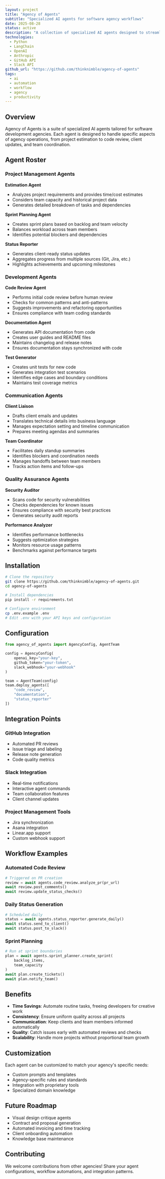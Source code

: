 ```yaml
---
layout: project
title: "Agency of Agents"
subtitle: "Specialized AI agents for software agency workflows"
date: 2025-08-28
status: active
description: "A collection of specialized AI agents designed to streamline software agency workflows, from project management to code review and client communication."
technologies:
  - Python
  - LangChain
  - OpenAI
  - Anthropic
  - GitHub API
  - Slack API
github_url: "https://github.com/thinknimble/agency-of-agents"
tags:
  - ai
  - automation
  - workflow
  - agency
  - productivity
---
```


## Overview

Agency of Agents is a suite of specialized AI agents tailored for software development agencies. Each agent is designed to handle specific aspects of agency operations, from project estimation to code review, client updates, and team coordination.

## Agent Roster

### Project Management Agents

**Estimation Agent**
- Analyzes project requirements and provides time/cost estimates
- Considers team capacity and historical project data
- Generates detailed breakdown of tasks and dependencies

**Sprint Planning Agent**
- Creates sprint plans based on backlog and team velocity
- Balances workload across team members
- Identifies potential blockers and dependencies

**Status Reporter**
- Generates client-ready status updates
- Aggregates progress from multiple sources (Git, Jira, etc.)
- Highlights achievements and upcoming milestones

### Development Agents

**Code Review Agent**
- Performs initial code review before human review
- Checks for common patterns and anti-patterns
- Suggests improvements and refactoring opportunities
- Ensures compliance with team coding standards

**Documentation Agent**
- Generates API documentation from code
- Creates user guides and README files
- Maintains changelog and release notes
- Ensures documentation stays synchronized with code

**Test Generator**
- Creates unit tests for new code
- Generates integration test scenarios
- Identifies edge cases and boundary conditions
- Maintains test coverage metrics

### Communication Agents

**Client Liaison**
- Drafts client emails and updates
- Translates technical details into business language
- Manages expectation setting and timeline communication
- Prepares meeting agendas and summaries

**Team Coordinator**
- Facilitates daily standup summaries
- Identifies blockers and coordination needs
- Manages handoffs between team members
- Tracks action items and follow-ups

### Quality Assurance Agents

**Security Auditor**
- Scans code for security vulnerabilities
- Checks dependencies for known issues
- Ensures compliance with security best practices
- Generates security audit reports

**Performance Analyzer**
- Identifies performance bottlenecks
- Suggests optimization strategies
- Monitors resource usage patterns
- Benchmarks against performance targets

## Installation

```bash
# Clone the repository
git clone https://github.com/thinknimble/agency-of-agents.git
cd agency-of-agents

# Install dependencies
pip install -r requirements.txt

# Configure environment
cp .env.example .env
# Edit .env with your API keys and configuration
```

## Configuration

```python
from agency_of_agents import AgencyConfig, AgentTeam

config = AgencyConfig(
    openai_key="your-key",
    github_token="your-token",
    slack_webhook="your-webhook"
)

team = AgentTeam(config)
team.deploy_agents([
    "code_review",
    "documentation",
    "status_reporter"
])
```

## Integration Points

### GitHub Integration
- Automated PR reviews
- Issue triage and labeling
- Release note generation
- Code quality metrics

### Slack Integration
- Real-time notifications
- Interactive agent commands
- Team collaboration features
- Client channel updates

### Project Management Tools
- Jira synchronization
- Asana integration
- Linear.app support
- Custom webhook support

## Workflow Examples

### Automated Code Review
```python
# Triggered on PR creation
review = await agents.code_review.analyze_pr(pr_url)
await review.post_comments()
await review.update_status_checks()
```

### Daily Status Generation
```python
# Scheduled daily
status = await agents.status_reporter.generate_daily()
await status.send_to_client()
await status.post_to_slack()
```

### Sprint Planning
```python
# Run at sprint boundaries
plan = await agents.sprint_planner.create_sprint(
    backlog_items,
    team_capacity
)
await plan.create_tickets()
await plan.notify_team()
```

## Benefits

- **Time Savings**: Automate routine tasks, freeing developers for creative work
- **Consistency**: Ensure uniform quality across all projects
- **Communication**: Keep clients and team members informed automatically
- **Quality**: Catch issues early with automated reviews and checks
- **Scalability**: Handle more projects without proportional team growth

## Customization

Each agent can be customized to match your agency's specific needs:
- Custom prompts and templates
- Agency-specific rules and standards
- Integration with proprietary tools
- Specialized domain knowledge

## Future Roadmap

- Visual design critique agents
- Contract and proposal generation
- Automated invoicing and time tracking
- Client onboarding automation
- Knowledge base maintenance

## Contributing

We welcome contributions from other agencies! Share your agent configurations, workflow automations, and integration patterns.